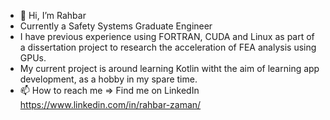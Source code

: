 - 👋 Hi, I’m Rahbar
- Currently a Safety Systems Graduate Engineer
- I have previous experience using FORTRAN, CUDA and Linux as part of a dissertation project to research the acceleration of FEA analysis using GPUs.
- My current project is around learning Kotlin witht the aim of learning app development, as a hobby in my spare time. 
- 📫 How to reach me => Find me on LinkedIn https://www.linkedin.com/in/rahbar-zaman/ 

<!---
RZaman19/RZaman19 is a ✨ special ✨ repository because its `README.md` (this file) appears on your GitHub profile.
You can click the Preview link to take a look at your changes.
--->
